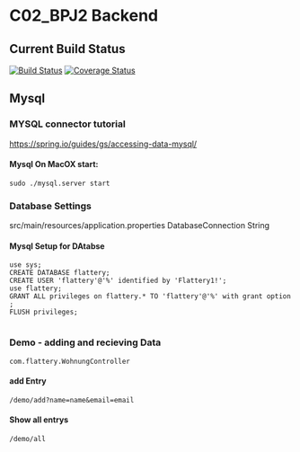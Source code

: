 # C02_BPJ2 Backend


## Current Build Status
[![Build Status](https://travis-ci.com/cwerner1/C02_BPJ2_Backend.svg?token=hXztLjB3o9gWgo5eS6xV&branch=master)](https://travis-ci.com/cwerner1/C02_BPJ2_Backend)
[![Coverage Status](https://coveralls.io/repos/github/cwerner1/C02_BPJ2_Backend/badge.svg)](https://coveralls.io/github/cwerner1/C02_BPJ2_Backend)

## Mysql

###  MYSQL connector tutorial
https://spring.io/guides/gs/accessing-data-mysql/


#### Mysql On MacOX start:
```cd /usr/local/mysql/support-files
sudo ./mysql.server start
```


### Database Settings

src/main/resources/application.properties
DatabaseConnection String 

#### Mysql Setup for DAtabse
```
use sys;
CREATE DATABASE flattery;
CREATE USER 'flattery'@'%' identified by 'Flattery1!';
use flattery;
GRANT ALL privileges on flattery.* TO 'flattery'@'%' with grant option ; 
FLUSH privileges;


```

### Demo - adding and recieving Data
```com.flattery.WohnungController ```

#### add Entry
```/demo/add?name=name&email=email```

#### Show all entrys 
```/demo/all```